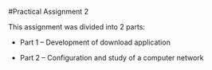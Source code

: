 #Practical Assignment 2

This assignment was divided into 2 parts:

* Part 1 – Development of download application

* Part 2 – Configuration and study of a computer network

